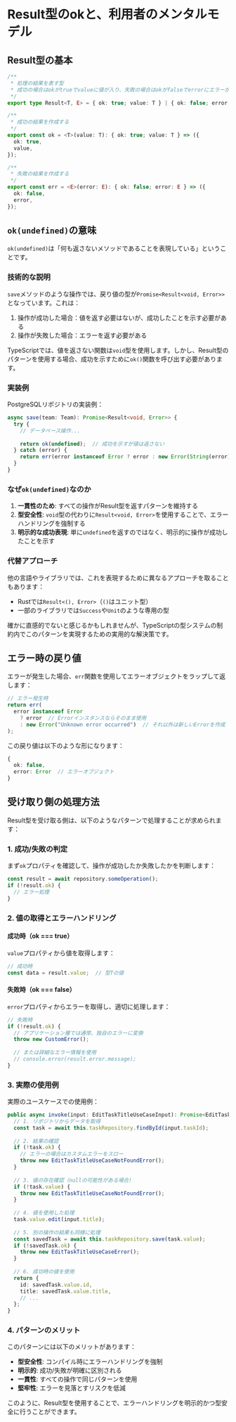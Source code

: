 # Result型のokと、利用者のメンタルモデル

## Result型の基本

```typescript
/**
 * 処理の結果を表す型
 * 成功の場合はokがtrueでvalueに値が入り、失敗の場合はokがfalseでerrorにエラーが入る
 */
export type Result<T, E> = { ok: true; value: T } | { ok: false; error: E };

/**
 * 成功の結果を作成する
 */
export const ok = <T>(value: T): { ok: true; value: T } => ({
  ok: true,
  value,
});

/**
 * 失敗の結果を作成する
 */
export const err = <E>(error: E): { ok: false; error: E } => ({
  ok: false,
  error,
});
```

## `ok(undefined)`の意味

`ok(undefined)`は「何も返さないメソッドであることを表現している」ということです。

### 技術的な説明

`save`メソッドのような操作では、戻り値の型が`Promise<Result<void, Error>>`となっています。これは：

1. 操作が成功した場合：値を返す必要はないが、成功したことを示す必要がある
2. 操作が失敗した場合：エラーを返す必要がある

TypeScriptでは、値を返さない関数は`void`型を使用します。しかし、Result型のパターンを使用する場合、成功を示すために`ok()`関数を呼び出す必要があります。

### 実装例

PostgreSQLリポジトリの実装例：

```typescript
async save(team: Team): Promise<Result<void, Error>> {
  try {
    // データベース操作...
    
    return ok(undefined);  // 成功を示すが値は返さない
  } catch (error) {
    return err(error instanceof Error ? error : new Error(String(error)));
  }
}
```

### なぜ`ok(undefined)`なのか

1. **一貫性のため**: すべての操作がResult型を返すパターンを維持する
2. **型安全性**: `void`型の代わりに`Result<void, Error>`を使用することで、エラーハンドリングを強制する
3. **明示的な成功表現**: 単に`undefined`を返すのではなく、明示的に操作が成功したことを示す

### 代替アプローチ

他の言語やライブラリでは、これを表現するために異なるアプローチを取ることもあります：

- Rustでは`Result<(), Error>`（`()`はユニット型）
- 一部のライブラリでは`Success`や`Unit`のような専用の型

確かに直感的でないと感じるかもしれませんが、TypeScriptの型システムの制約内でこのパターンを実現するための実用的な解決策です。

## エラー時の戻り値

エラーが発生した場合、`err`関数を使用してエラーオブジェクトをラップして返します：

```typescript
// エラー発生時
return err(
  error instanceof Error
    ? error  // Errorインスタンスならそのまま使用
    : new Error("Unknown error occurred")  // それ以外は新しいErrorを作成
);
```

この戻り値は以下のような形になります：

```typescript
{
  ok: false,
  error: Error  // エラーオブジェクト
}
```

## 受け取り側の処理方法

Result型を受け取る側は、以下のようなパターンで処理することが求められます：

### 1. 成功/失敗の判定

まず`ok`プロパティを確認して、操作が成功したか失敗したかを判断します：

```typescript
const result = await repository.someOperation();
if (!result.ok) {
  // エラー処理
}
```

### 2. 値の取得とエラーハンドリング

#### 成功時（ok === true）
`value`プロパティから値を取得します：

```typescript
// 成功時
const data = result.value;  // 型Tの値
```

#### 失敗時（ok === false）
`error`プロパティからエラーを取得し、適切に処理します：

```typescript
// 失敗時
if (!result.ok) {
  // アプリケーション層では通常、独自のエラーに変換
  throw new CustomError();
  
  // または詳細なエラー情報を使用
  // console.error(result.error.message);
}
```

### 3. 実際の使用例

実際のユースケースでの使用例：

```typescript
public async invoke(input: EditTaskTitleUseCaseInput): Promise<EditTaskTitleUseCasePayload> {
  // 1. リポジトリからデータを取得
  const task = await this.taskRepository.findById(input.taskId);
  
  // 2. 結果の確認
  if (!task.ok) {
    // エラーの場合はカスタムエラーをスロー
    throw new EditTaskTitleUseCaseNotFoundError();
  }
  
  // 3. 値の存在確認（nullの可能性がある場合）
  if (!task.value) {
    throw new EditTaskTitleUseCaseNotFoundError();
  }
  
  // 4. 値を使用した処理
  task.value.edit(input.title);
  
  // 5. 別の操作の結果も同様に処理
  const savedTask = await this.taskRepository.save(task.value);
  if (!savedTask.ok) {
    throw new EditTaskTitleUseCaseError();
  }
  
  // 6. 成功時の値を使用
  return {
    id: savedTask.value.id,
    title: savedTask.value.title,
    // ...
  };
}
```

### 4. パターンのメリット

このパターンには以下のメリットがあります：

- **型安全性**: コンパイル時にエラーハンドリングを強制
- **明示的**: 成功/失敗が明確に区別される
- **一貫性**: すべての操作で同じパターンを使用
- **堅牢性**: エラーを見落とすリスクを低減

このように、Result型を使用することで、エラーハンドリングを明示的かつ型安全に行うことができます。
